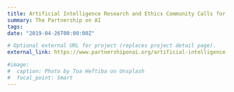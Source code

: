 ```yaml
---
title: Artificial Intelligence Research and Ethics Community Calls for Standards in Criminal Justice Risk Assessment Tools
summary: The Partnership on AI
tags:
date: "2019-04-26T00:00:00Z"

# Optional external URL for project (replaces project detail page).
external_link: https://www.partnershiponai.org/artificial-intelligence-research-and-ethics-community-calls-for-standards-in-criminal-justice-risk-assessment-tools/

#image:
#  caption: Photo by Toa Heftiba on Unsplash
#  focal_point: Smart
---
```

